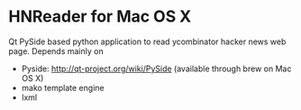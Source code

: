 HNReader for Mac OS X
=====================
Qt PySide based python application to read ycombinator hacker news web page.
Depends mainly on 
- Pyside: http://qt-project.org/wiki/PySide (available through brew on Mac OS X)
- mako template engine
- lxml

